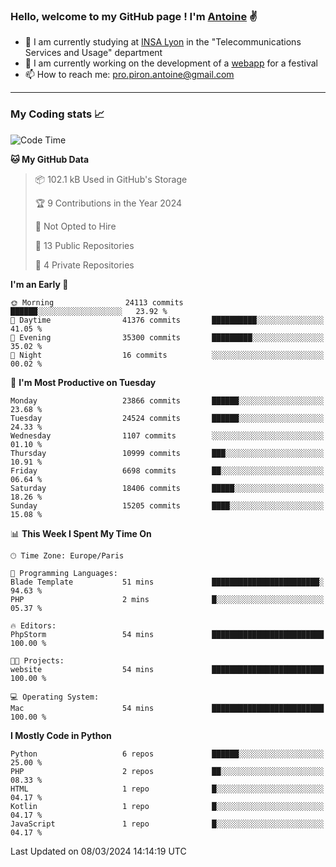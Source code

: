 ### Hello, welcome to my GitHub page ! I'm [Antoine](https://github.com/AntoinePiron) ✌️

- 🌱 I am currently studying at [INSA Lyon](https://www.insa-lyon.fr) in the "Telecommunications Services and Usage" department
- 🔭 I am currently working on the development of a [webapp](https://github.com/24HeuresINSA/Overbookd) for a festival
- 📫 How to reach me: [pro.piron.antoine@gmail.com](mailto:pro.piron.antoine@gmail.com)

---

### My Coding stats 📈
<!--START_SECTION:waka-->
![Code Time](http://img.shields.io/badge/Code%20Time-211%20hrs%2036%20mins-blue)

**🐱 My GitHub Data** 

> 📦 102.1 kB Used in GitHub's Storage 
 > 
> 🏆 9 Contributions in the Year 2024
 > 
> 🚫 Not Opted to Hire
 > 
> 📜 13 Public Repositories 
 > 
> 🔑 4 Private Repositories 
 > 
**I'm an Early 🐤** 

```text
🌞 Morning                24113 commits       ██████░░░░░░░░░░░░░░░░░░░   23.92 % 
🌆 Daytime                41376 commits       ██████████░░░░░░░░░░░░░░░   41.05 % 
🌃 Evening                35300 commits       █████████░░░░░░░░░░░░░░░░   35.02 % 
🌙 Night                  16 commits          ░░░░░░░░░░░░░░░░░░░░░░░░░   00.02 % 
```
📅 **I'm Most Productive on Tuesday** 

```text
Monday                   23866 commits       ██████░░░░░░░░░░░░░░░░░░░   23.68 % 
Tuesday                  24524 commits       ██████░░░░░░░░░░░░░░░░░░░   24.33 % 
Wednesday                1107 commits        ░░░░░░░░░░░░░░░░░░░░░░░░░   01.10 % 
Thursday                 10999 commits       ███░░░░░░░░░░░░░░░░░░░░░░   10.91 % 
Friday                   6698 commits        ██░░░░░░░░░░░░░░░░░░░░░░░   06.64 % 
Saturday                 18406 commits       █████░░░░░░░░░░░░░░░░░░░░   18.26 % 
Sunday                   15205 commits       ████░░░░░░░░░░░░░░░░░░░░░   15.08 % 
```


📊 **This Week I Spent My Time On** 

```text
🕑︎ Time Zone: Europe/Paris

💬 Programming Languages: 
Blade Template           51 mins             ████████████████████████░   94.63 % 
PHP                      2 mins              █░░░░░░░░░░░░░░░░░░░░░░░░   05.37 % 

🔥 Editors: 
PhpStorm                 54 mins             █████████████████████████   100.00 % 

🐱‍💻 Projects: 
website                  54 mins             █████████████████████████   100.00 % 

💻 Operating System: 
Mac                      54 mins             █████████████████████████   100.00 % 
```

**I Mostly Code in Python** 

```text
Python                   6 repos             ██████░░░░░░░░░░░░░░░░░░░   25.00 % 
PHP                      2 repos             ██░░░░░░░░░░░░░░░░░░░░░░░   08.33 % 
HTML                     1 repo              █░░░░░░░░░░░░░░░░░░░░░░░░   04.17 % 
Kotlin                   1 repo              █░░░░░░░░░░░░░░░░░░░░░░░░   04.17 % 
JavaScript               1 repo              █░░░░░░░░░░░░░░░░░░░░░░░░   04.17 % 
```




 Last Updated on 08/03/2024 14:14:19 UTC
<!--END_SECTION:waka-->
